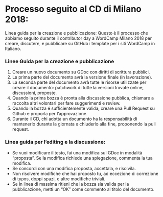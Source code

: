 # Processo seguito al CD di Milano 2018:

Linea guida per la creazione e pubblicazione:
Questo è il processo che abbiamo seguito durante il contributor day a WordCamp Milano 2018 per creare, discutere, e pubblicare su GitHub i template per i siti WordCamp in Italiano.

### Linee Guida per la creazione e pubblicazione
1. Creare un nuovo documento su GDoc con diritti di scrittura pubblici.
2. La prima parte del documento avrà la versione finale (in lavorazione).
3. La seconda parte del documento avrà tutte le risorse utilizzate per creare il documento: patchwork di tutte la versioni trovate online, discussioni, proposte.
4. Quando la prima bozza è pronta alla discussione pubblica, chiamare a raccolta altri volontari per fare suggerimenti e review.
5. Quando la bozza é sufficientemente valida, creare una Pull Request su Github e proporla per l’approvazione.
6. Durante il CD, chi adotta un documento ha la responsabilità di mantenerlo durante la giornata e chiuderlo alla fine, proponendo la pull request.

### Linea guida per l’editing e la discussione:
* Se vuoi modificare il testo, fai una modifica sul GDoc in modalità “proposta”. Se la modifica richiede una spiegazione, commenta la tua modifica.
* Se concordi con una modifica proposta, accettala, e risolvila.
* Non risolvere modifiche che hai proposto tu, ad eccezione di correzione di typos, doppi spazi, e altre modifiche triviali.
* Se in linea di massima ritieni che la bozza sia valida per la pubblicazione, metti un “OK” come commento al titolo del documento.

